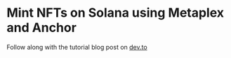 # Mint NFTs on Solana using Metaplex and Anchor

Follow along with the tutorial blog post on [dev.to](https://dev.to/smile0307/how-to-mint-nfts-on-solana-using-rust-and-metaplex-1eph) 
